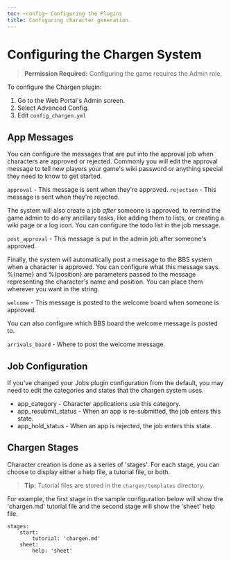 ```yaml
---
toc: ~config~ Configuring the Plugins
title: Configuring character generation.
---
```

# Configuring the Chargen System

> **Permission Required:** Configuring the game requires the Admin role.

To configure the Chargen plugin:

1. Go to the Web Portal's Admin screen.  
2. Select Advanced Config.
3. Edit `config_chargen.yml`

## App Messages

You can configure the messages that are put into the approval job when characters are approved or rejected.  Commonly you will edit the approval message to tell new players your game's wiki password or anything special they need to know to get started.

`approval` - This message is sent when they're approved.
`rejection` - This message is sent when they're rejected.

The system will also create a job *after* someone is approved, to remind the game admin to do any ancillary tasks, like adding them to lists, or creating a wiki page or a log icon.  You can configure the todo list in the job message.

`post_approval` - This message is put in the admin job after someone's approved.

Finally, the system will automatically post a message to the BBS system when a character is approved.  You can configure what this message says.  %{name} and %{position} are parameters passed to the message representing the character's name and position.  You can place them wherever you want in the string.

`welcome` - This message is posted to the welcome board when someone is approved.

You can also configure which BBS board the welcome message is posted to.

`arrivals_board` - Where to post the welcome message.

## Job Configuration

If you've changed your Jobs plugin configuration from the default, you may need to edit the categories and states that the chargen system uses.

* app_category - Character applications use this category.
* app\_resubmit_status - When an app is re-submitted, the job enters this state.
* app\_hold_status - When an app is rejected, the job enters this state.

## Chargen Stages

Character creation is done as a series of 'stages'.  For each stage, you can choose to display either a help file, a tutorial file, or both.

> **Tip:** Tutorial files are stored in the `chargen/templates` directory.

For example, the first stage in the sample configuration below will show the 'chargen.md' tutorial file and the second stage will show the 'sheet' help file.

    stages:
        start:
            tutorial: 'chargen.md'
        sheet:
            help: 'sheet'
